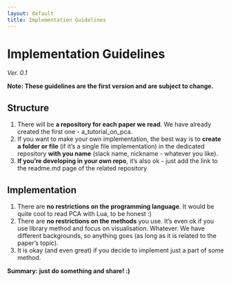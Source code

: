 ```yaml
---
layout: default
title: Implementation Guidelines
---
```


# Implementation Guidelines
*Ver. 0.1*

**Note: These guidelines are the first version and are subject to change.**

## Structure

1. There will be **a repository for each paper we read**. We have already created the first one - a_tutorial_on_pca. 
2. If you want to make your own implementation, the best way is to **create a folder or file** (if it’s a single file implementation) in the dedicated repository **with you name** (slack name, nickname - whatever you like). 
3. **If you’re developing in your own repo**, it’s also ok - just add the link to the readme.md page of the related repository 

## Implementation 
1. There are **no restrictions on the programming language**. It would be quite cool to read PCA with Lua, to be honest :)
2. There are **no restrictions on the methods** you use. It’s even ok if you use library method and focus on visualisation. Whatever. We have different backgrounds, so anything goes (as long as it is related to the paper’s topic). 
2. It is okay (and even great) if you decide to implement just a part of some method.


**Summary: just do something and share! :)**

